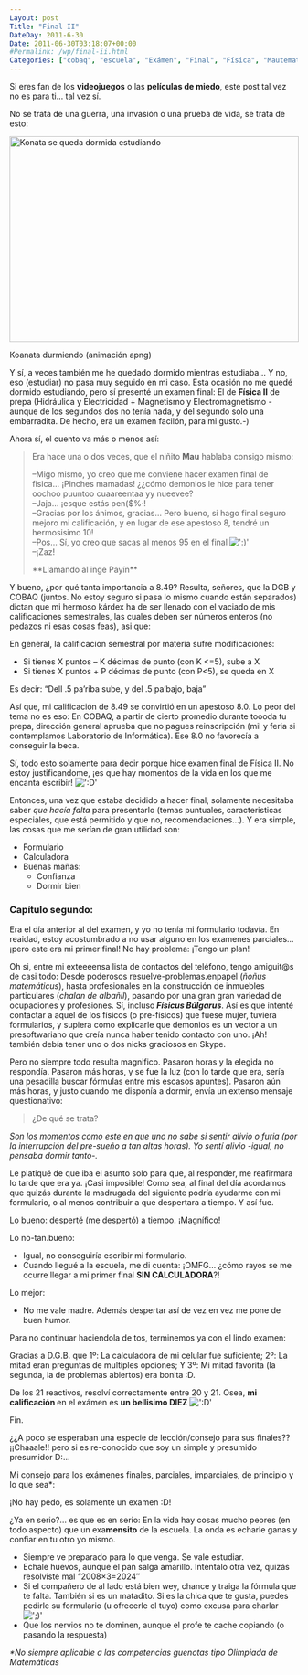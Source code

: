 ```yaml
---
Layout: post
Title: "Final II"
DateDay: 2011-6-30
Date: 2011-06-30T03:18:07+00:00
#Permalink: /wp/final-ii.html
Categories: ["cobaq", "escuela", "Exámen", "Final", "Física", "Mautematico", "personal"]
---
```


<p>Si eres fan de los <strong>videojuegos</strong> o las <strong>películas de miedo</strong>, este post tal vez no es para ti&#8230; tal vez sí.</p>
<p>No se trata de una guerra, una invasión o una prueba de vida, se trata de esto:</p>
<div id="attachment_671" class="wp-caption aligncenter" style="width: 516px"><a href="http://blog.mautematico.com/wp-content/uploads/2011/06/konata.png"><img class="size-full wp-image-671" title="Konata durmiendo mientras intentaba estudiar" src="http://blog.mautematico.com/wp-content/uploads/2011/06/konata.png" alt="Konata se queda dormida estudiando" width="506" height="360" /></a><p class="wp-caption-text">Koanata durmiendo (animación apng)</p></div>
<p>Y sí, a veces también me he quedado dormido mientras estudiaba&#8230; Y no, eso (estudiar) no pasa muy seguido en mi caso. Esta ocasión no me quedé dormido estudiando, pero sí presenté un examen final: El de <strong>Física II</strong> de prepa (Hidráulica y Electricidad + Magnetismo y Electromagnetismo -aunque de los segundos dos no tenía nada, y del segundo solo una embarradita. De hecho, era un examen facilón, para mi gusto.-)</p>
<p>Ahora sí, el cuento va más o menos así:</p>
<blockquote><p>Era hace una o dos veces, que el niñito <strong>Mau</strong> hablaba consigo mismo:</p>
<p>&#8211;Migo mismo, yo creo que me conviene hacer examen final de fisica&#8230; ¡Pinches mamadas! ¿¿cómo demonios le hice para tener oochoo puuntoo cuaareentaa yy nueevee?<br />
&#8211;Jaja&#8230; ¡esque estás pen($%·!<br />
&#8211;Gracias por los ánimos, gracias&#8230; Pero bueno, si hago final seguro mejoro mi calificación, y en lugar de ese apestoso 8, tendré un hermosisimo 10!<br />
&#8211;Pos&#8230; Sí, yo creo que sacas al menos 95 en el final <img src=&#39;http://blog.mautematico.com/wp-content/plugins/smilies-themer/kopete+memes/smile.png&#39; alt=&#39;:)&#39; class=&#39;wp-smiley&#39; /> <br />
&#8211;¡Zaz!</p>
<p>**Llamando al inge Payín**</p></blockquote>
<p>Y bueno, ¿por qué tanta importancia a 8.49? Resulta, señores, que la DGB y COBAQ (juntos. No estoy seguro si pasa lo mismo cuando están separados) dictan que mi hermoso kárdex ha de ser llenado con el vaciado de mis calificaciones semestrales, las cuales deben ser números enteros (no pedazos ni esas cosas feas), asi que:</p>
<p>En general, la calificacion semestral por materia sufre modificaciones:</p>
<ul>
<li>Si tienes X puntos &#8211; K décimas de punto (con K &lt;=5), sube a X</li>
<li>Si tienes X puntos + P décimas de punto (con P&lt;5), se queda en X</li>
</ul>
<p>Es decir: &#8220;Dell .5 pa&#8217;riba sube, y del .5 pa&#8217;bajo, baja&#8221;</p>
<p>Así que, mi calificación de 8.49 se convirtió en un apestoso 8.0. Lo peor del tema no es eso: En COBAQ, a partir de cierto promedio durante toooda tu prepa, dirección general aprueba que no pagues reinscripción (mil y feria si contemplamos Laboratorio de Informática). Ese 8.0 no favorecía a conseguir la beca.</p>
<p>Sí, todo esto solamente para decir porque hice examen final de Física II. No estoy justificandome, ¡es que hay momentos de la vida en los que me encanta escribir! <img src=&#39;http://blog.mautematico.com/wp-content/plugins/smilies-themer/kopete+memes/teeth.png&#39; alt=&#39;:D&#39; class=&#39;wp-smiley&#39; /> </p>
<p>Entonces, una vez que estaba decidido a hacer final, solamente necesitaba saber <em>que hacía falta</em> para presentarlo (temas puntuales, caracteristicas especiales, que está permitido y que no, recomendaciones&#8230;). Y era simple, las cosas que me serían de gran utilidad son:</p>
<ul>
<li>Formulario</li>
<li>Calculadora</li>
<li>Buenas mañas:
<ul>
<li>Confianza</li>
<li>Dormir bien</li>
</ul>
</li>
</ul>
<h3>Capítulo segundo:</h3>
<p>Era el día anterior al del examen, y yo no tenía mi formulario todavía. En reaidad, estoy acostumbrado a no usar alguno en los examenes parciales&#8230; ¡pero este era mi primer final! No hay problema: ¡Tengo un plan!</p>
<p>Oh si, entre mi exteeeensa lista de contactos del teléfono, tengo amiguit@s de casi todo: Desde poderosos resuelve-problemas.enpapel (<em>ñoñus matemáticus</em>), hasta profesionales en la construcción de inmuebles particulares (<em>chalan de albañil</em>), pasando por una gran gran variedad de ocupaciones y profesiones. Sí, incluso<strong> <em>Físicus Búlgarus</em></strong>. Así es que intenté contactar a aquel de los físicos (o pre-físicos) que fuese mujer, tuviera formularios, y supiera como explicarle que demonios es un vector a un presoftwariano que creía nunca haber tenido contacto con uno. ¡Ah! también debía tener uno o dos nicks graciosos en Skype.</p>
<p>Pero no siempre todo resulta magnifico. Pasaron horas y la elegida no respondía. Pasaron más horas, y se fue la luz (con lo tarde que era, sería una pesadilla buscar fórmulas entre mis escasos apuntes). Pasaron aún más horas, y justo cuando me disponía a dormir, envía un extenso mensaje questionativo:</p>
<blockquote><p>¿De qué se trata?</p></blockquote>
<p><em>Son los momentos como este en que uno no sabe si sentir alivio o furia (por la interrupción del pre-sueño a tan altas horas). Yo sentí alivio -igual, no pensaba dormir tanto-.</em></p>
<p>Le platiqué de que iba el asunto solo para que, al responder, me reafirmara lo tarde que era ya. ¡Casi imposible! Como sea, al final del día acordamos que quizás durante la madrugada del siguiente podría ayudarme con mi formulario, o al menos contribuir a que despertara a tiempo. Y así fue.</p>
<p>Lo bueno: desperté (me despertó) a tiempo. ¡Magnífico!</p>
<p>Lo no-tan.bueno:</p>
<ul>
<li>Igual, no conseguiría escribir mi formulario.</li>
<li>Cuando llegué a la escuela, me di cuenta: ¡OMFG&#8230; ¿cómo rayos se me ocurre llegar a mi primer final <strong>SIN CALCULADORA</strong>?!</li>
</ul>
<p>Lo mejor:</p>
<ul>
<li>No me vale madre. Además despertar así de vez en vez me pone de buen humor.</li>
</ul>
<p>Para no continuar haciendola de tos, terminemos ya con el lindo examen:</p>
<p>Gracias a D.G.B. que 1º: La calculadora de mi celular fue suficiente; 2º: La mitad eran preguntas de multiples opciones; Y 3º: Mi mitad favorita (la segunda, la de problemas abiertos) era bonita :D.</p>
<p>De los 21 reactivos, resolví correctamente entre 20 y 21. Osea, <strong>mi calificación </strong>en el exámen es <strong>un bellisimo DIEZ</strong> <img src=&#39;http://blog.mautematico.com/wp-content/plugins/smilies-themer/kopete+memes/teeth.png&#39; alt=&#39;:D&#39; class=&#39;wp-smiley&#39; /> </p>
<p>Fin.</p>
<p>¿¿A poco se esperaban una especie de lección/consejo para sus finales?? ¡¡Chaaale!! pero si es re-conocido que soy un simple y presumido presumidor D:&#8230;</p>
<p>Mi consejo para los exámenes finales, parciales, imparciales, de principio y lo que sea*:</p>
<p>¡No hay pedo, es solamente un examen :D!</p>
<p>¿Ya en serio?&#8230; es que es en serio: En la vida hay cosas mucho peores (en todo aspecto) que un exa<strong>mensito</strong> de la escuela. La onda es echarle ganas y confiar en tu otro yo mismo.</p>
<ul>
<li>Siempre ve preparado para lo que venga. Se vale estudiar.</li>
<li>Echale huevos, aunque el pan salga amarillo. Intentalo otra vez, quizás resolviste mal &#8220;2008&#215;3=2024&#8243;</li>
<li>Si el compañero de al lado está bien wey, chance y traiga la fórmula que te falta. También si es un matadito. Si es la chica que te gusta, puedes pedirle su formulario (u ofrecerle el tuyo) como excusa para charlar <img src=&#39;http://blog.mautematico.com/wp-content/plugins/smilies-themer/kopete+memes/wink.png&#39; alt=&#39;;)&#39; class=&#39;wp-smiley&#39; /> </li>
<li>Que los nervios no te dominen, aunque el profe te cache copiando (o pasando la respuesta)</li>
</ul>
<p><em>*No siempre aplicable a las competencias guenotas tipo Olimpiada de Matemáticas</em></p>
